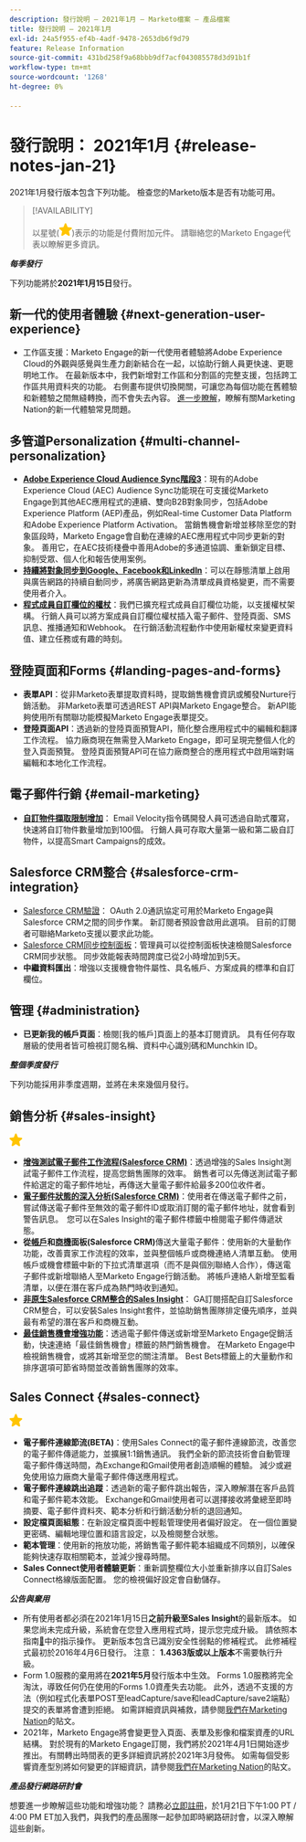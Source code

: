 ```yaml
---
description: 發行說明 — 2021年1月 — Marketo檔案 — 產品檔案
title: 發行說明 — 2021年1月
exl-id: 24a5f955-ef4b-4adf-9478-2653db6f9d79
feature: Release Information
source-git-commit: 431bd258f9a68bbb9df7acf043085578d3d91b1f
workflow-type: tm+mt
source-wordcount: '1268'
ht-degree: 0%

---
```


# 發行說明： 2021年1月 {#release-notes-jan-21}

2021年1月發行版本包含下列功能。 檢查您的Marketo版本是否有功能可用。

>[!AVAILABILITY]
>
>以星號(![（星號）](assets/yellow-star.png))表示的功能是付費附加元件。 請聯絡您的Marketo Engage代表以瞭解更多資訊。

**_每季發行_**

下列功能將於&#x200B;**2021年1月15日**&#x200B;發行。

## 新一代的使用者體驗 {#next-generation-user-experience}

* 工作區支援：Marketo Engage的新一代使用者體驗將Adobe Experience Cloud的外觀與感覺與生產力創新結合在一起，以協助行銷人員更快速、更聰明地工作。 在最新版本中，我們新增對工作區和分割區的完整支援，包括跨工作區共用資料夾的功能。 右側畫布提供切換開關，可讓您為每個功能在舊體驗和新體驗之間無縫轉換，而不會失去內容。 [進一步瞭解](https://nation.marketo.com/t5/The-modern-ux/modern-ux-FAQ/ba-p/307124)，瞭解有關Marketing Nation的新一代體驗常見問題。

## 多管道Personalization {#multi-channel-personalization}

* **[Adobe Experience Cloud Audience Sync階段3](/help/marketo/product-docs/core-marketo-concepts/smart-lists-and-static-lists/static-lists/send-a-list-to-adobe-experience-cloud.md)**：現有的Adobe Experience Cloud (AEC) Audience Sync功能現在可支援從Marketo Engage到其他AEC應用程式的連續、雙向B2B對象同步，包括Adobe Experience Platform (AEP)產品，例如Real-time Customer Data Platform和Adobe Experience Platform Activation。  當銷售機會新增並移除至您的對象區段時，Marketo Engage會自動在連線的AEC應用程式中同步更新的對象。 善用它，在AEC技術棧疊中善用Adobe的多通道協調、重新鎖定目標、抑制受眾、個人化和報告使用案例。
* **[持續將對象同步到Google、Facebook和LinkedIn](/help/marketo/product-docs/demand-generation/ad-network-integrations/send-a-list-to-an-ad-network.md)**：可以在靜態清單上啟用與廣告網路的持續自動同步，將廣告網路更新為清單成員資格變更，而不需要使用者介入。
* **[程式成員自訂欄位的權杖](/help/marketo/product-docs/core-marketo-concepts/programs/tokens/program-member-custom-field-tokens.md)**：我們已擴充程式成員自訂欄位功能，以支援權杖架構。 行銷人員可以將方案成員自訂欄位權杖插入電子郵件、登陸頁面、SMS訊息、推播通知和Webhook。 在行銷活動流程動作中使用新權杖來變更資料值、建立任務或有趣的時刻。

## 登陸頁面和Forms {#landing-pages-and-forms}

* **表單API**：從非Marketo表單提取資料時，提取銷售機會資訊或觸發Nurture行銷活動。 非Marketo表單可透過REST API與Marketo Engage整合。 新API能夠使用所有關聯功能模擬Marketo Engage表單提交。
* **登陸頁面API**：透過新的登陸頁面預覽API，簡化整合應用程式中的編輯和翻譯工作流程。 協力廠商現在無需登入Marketo Engage，即可呈現完整個人化的登入頁面預覽。  登陸頁面預覽API可在協力廠商整合的應用程式中啟用端對端編輯和本地化工作流程。

## 電子郵件行銷 {#email-marketing}

* **[自訂物件擷取限制增加](/help/marketo/product-docs/administration/email-setup/change-custom-object-retrieval-limits-in-velocity-scripting.md)**： Email Velocity指令碼開發人員可透過自助式覆寫，快速將自訂物件數量增加到100個。 行銷人員可存取大量第一級和第二級自訂物件，以提高Smart Campaigns的成效。

## Salesforce CRM整合 {#salesforce-crm-integration}

* [Salesforce CRM驗證](/help/marketo/product-docs/crm-sync/salesforce-sync/log-in-using-oauth-2-0.md)： OAuth 2.0通訊協定可用於Marketo Engage與Salesforce CRM之間的同步作業。 新訂閱者預設會啟用此選項。 目前的訂閱者可聯絡Marketo支援以要求此功能。
* [Salesforce CRM同步控制面板](/help/marketo/product-docs/crm-sync/salesforce-sync/salesforce-sync-errors.md)：管理員可以從控制面板快速檢閱Salesforce CRM同步狀態。 同步效能報表時間跨度已從2小時增加到5天。
* **中繼資料匯出**：增強以支援機會物件屬性、具名帳戶、方案成員的標準和自訂欄位。

## 管理 {#administration}

* **已更新我的帳戶頁面**：檢閱[我的帳戶]頁面上的基本訂閱資訊。 具有任何存取層級的使用者皆可檢視訂閱名稱、資料中心識別碼和Munchkin ID。

**_整個季度發行_**

下列功能採用非季度週期，並將在未來幾個月發行。

## 銷售分析 {#sales-insight}

![（星形）](assets/yellow-star.png)

* **[增強測試電子郵件工作流程(Salesforce CRM)](/help/marketo/product-docs/marketo-sales-insight/msi-for-salesforce/features/actions-in-the-msi-panel/send-marketo-email/send-a-test-email.md)**：透過增強的Sales Insight測試電子郵件工作流程，提高您銷售團隊的效率。 銷售者可以先傳送測試電子郵件給選定的電子郵件地址，再傳送大量電子郵件給最多200位收件者。
* **[電子郵件狀態的深入分析(Salesforce CRM)](/help/marketo/product-docs/marketo-sales-insight/msi-for-salesforce/features/tabs-in-the-msi-panel/email-tab.md)**：使用者在傳送電子郵件之前，嘗試傳送電子郵件至無效的電子郵件ID或取消訂閱的電子郵件地址，就會看到警告訊息。  您可以在Sales Insight的電子郵件標籤中檢閱電子郵件傳遞狀態。
* **從[帳戶](/help/marketo/product-docs/marketo-sales-insight/msi-for-salesforce/features/msi-feature-overview.md#account-layout)和[商機](/help/marketo/product-docs/marketo-sales-insight/msi-for-salesforce/features/msi-feature-overview.md#opportunity-layout)面板(Salesforce CRM)**&#x200B;傳送大量電子郵件：使用新的大量動作功能，改善賣家工作流程的效率，並與整個帳戶或商機連絡人清單互動。 使用帳戶或機會標籤中新的下拉式清單選項（而不是與個別聯絡人合作），傳送電子郵件或新增聯絡人至Marketo Engage行銷活動。 將帳戶連絡人新增至監看清單，以便在潛在客戶成為熱門時收到通知。
* **[非原生Salesforce CRM整合的Sales Insight](/help/marketo/product-docs/marketo-sales-insight/sales-insight-for-non-native-salesforce-integrations.md)**： GA訂閱搭配自訂Salesforce CRM整合，可以安裝Sales Insight套件，並協助銷售團隊排定優先順序，並與最有希望的潛在客戶和商機互動。
* **[最佳銷售機會增強功能](/help/marketo/product-docs/marketo-sales-insight/msi-for-salesforce/features/marketo-tab/best-bets.md)**：透過電子郵件傳送或新增至Marketo Engage促銷活動，快速連絡「最佳銷售機會」標籤的熱門銷售機會。 在Marketo Engage中檢視銷售機會，或將其新增至您的關注清單。 Best Bets標籤上的大量動作和排序選項可節省時間並改善銷售團隊的效率。

## Sales Connect {#sales-connect}

![（星形）](assets/yellow-star.png)

* **電子郵件連線節流(BETA)**：使用Sales Connect的電子郵件連線節流，改善您的電子郵件傳遞能力，並擴展1:1銷售通訊。 我們全新的節流技術會自動管理電子郵件傳送時間，為Exchange和Gmail使用者創造順暢的體驗。 減少或避免使用協力廠商大量電子郵件傳送應用程式。
* **電子郵件連線跳出追蹤**：透過新的電子郵件跳出報告，深入瞭解潛在客戶品質和電子郵件範本效能。 Exchange和Gmail使用者可以選擇接收將彙總至即時摘要、電子郵件資料夾、範本分析和行銷活動分析的退回通知。
* **設定檔頁面組態**：在新設定檔頁面中輕鬆管理使用者偏好設定。 在一個位置變更密碼、編輯地理位置和語言設定，以及檢閱整合狀態。
* **範本管理**：使用新的拖放功能，將銷售電子郵件範本組織成不同類別，以確保能夠快速存取相關範本，並減少搜尋時間。
* **Sales Connect使用者體驗更新**：重新調整欄位大小並重新排序以自訂Sales Connect格線版面配置。 您的檢視偏好設定會自動儲存。

**_公告與棄用_**

* 所有使用者都必須在2021年1月15日&#x200B;**之前升級至Sales Insight**&#x200B;的最新版本。 如果您尚未完成升級，系統會在您登入應用程式時，提示您完成升級。 請依照本指南[&#128279;](/help/marketo/product-docs/marketo-sales-insight/msi-for-salesforce/upgrading/upgrading-your-msi-package.md)中的指示操作。 更新版本包含已識別安全性弱點的修補程式。 此修補程式最初於2016年4月6日發行。 注意： **1.4363版或以上版本**&#x200B;不需要執行升級。
* Form 1.0服務的棄用將在&#x200B;**2021年5月**&#x200B;發行版本中生效。 Forms 1.0服務將完全淘汰，導致任何仍在使用的Forms 1.0資產失去功能。 此外，透過不支援的方法（例如程式化表單POST至leadCapture/save和leadCapture/save2端點）提交的表單將會遭到拒絕。 如需詳細資訊與補救，請參閱[我們在Marketing Nation](https://nation.marketo.com/t5/Product-Documents/Upcoming-Changes-to-the-Marketo-Engage-Form-Platform/ta-p/306631)的貼文。
* 2021年，Marketo Engage將會變更登入頁面、表單及影像和檔案資產的URL結構。 對於現有的Marketo Engage訂閱，我們將於2021年4月1日開始逐步推出。 有關轉出時間表的更多詳細資訊將於2021年3月發佈。 如需每個受影響資產型別將如何變更的詳細資訊，請參閱[我們在Marketing Nation](https://nation.marketo.com/t5/Product-Documents/Upcoming-Changes-to-Design-Studio-URLs/ta-p/306632)的貼文。

**_產品發行網路研討會_**

想要進一步瞭解這些功能和增強功能？ 請務必[立即註冊](https://engage.marketo.com/January_21_Release_Webinar_Registration.html)，於1月21日下午1:00 PT / 4:00 PM ET加入我們，與我們的產品團隊一起參加即時網路研討會，以深入瞭解這些創新。
